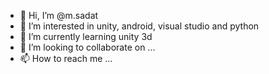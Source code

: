 - 👋 Hi, I’m @m.sadat
- 👀 I’m interested in unity, android, visual studio and python
- 🌱 I’m currently learning unity 3d
- 💞️ I’m looking to collaborate on ...
- 📫 How to reach me ...

<!---
dammahomi/dammahomi is a ✨ special ✨ repository because its `README.md` (this file) appears on your GitHub profile.
You can click the Preview link to take a look at your changes.
--->
